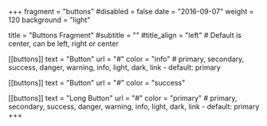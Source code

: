 +++
fragment = "buttons"
#disabled = false
date = "2016-09-07"
weight = 120
background = "light"

title = "Buttons Fragment"
#subtitle = ""
#title_align = "left" # Default is center, can be left, right or center

[[buttons]]
  text = "Button"
  url = "#"
  color = "info" # primary, secondary, success, danger, warning, info, light, dark, link - default: primary

[[buttons]]
  text = "Button"
  url = "#"
  color = "success"

[[buttons]]
  text = "Long Button"
  url = "#"
  color = "primary" # primary, secondary, success, danger, warning, info, light, dark, link - default: primary
+++
